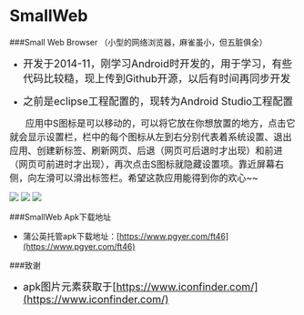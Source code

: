 # SmallWeb

###Small Web Browser （小型的网络浏览器，麻雀虽小，但五脏俱全）


- <font size=4>开发于2014-11，刚学习Android时开发的，用于学习，有些代码比较糙，现上传到Github开源，以后有时间再同步开发</font>

- <font size=4>之前是eclipse工程配置的，现转为Android Studio工程配置</font>


　　<font size=3>应用中S图标是可以移动的，可以将它放在你想放置的地方，点击它就会显示设置栏，栏中的每个图标从左到右分别代表着系统设置、退出应用、创建新标签、刷新网页、后退（网页可后退时才出现）和前进（网页可前进时才出现），再次点击S图标就隐藏设置项。靠近屏幕右侧，向左滑可以滑出标签栏。希望这款应用能得到你的欢心~~</font>


![](http://i.imgur.com/JWemwpN.png)  ![](http://i.imgur.com/LDL48JW.png)  ![](http://i.imgur.com/8LsFavg.png)

###SmallWeb Apk下载地址

- 蒲公英托管apk下载地址：[https://www.pgyer.com/ft46](https://www.pgyer.com/ft46)


###致谢

- <font size=4>apk图片元素获取于[https://www.iconfinder.com/](https://www.iconfinder.com/) </font>
